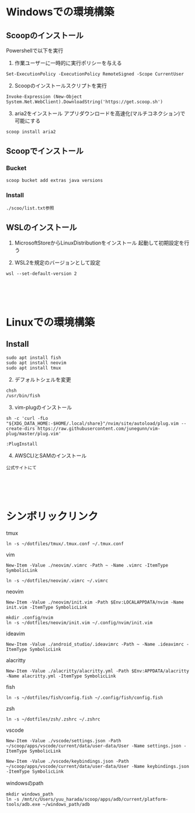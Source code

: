 
# Windowsでの環境構築

## Scoopのインストール
Powershellで以下を実行

1. 作業ユーザーに一時的に実行ポリシーを与える
```
Set-ExecutionPolicy -ExecutionPolicy RemoteSigned -Scope CurrentUser
```

2. Scoopのインストールスクリプトを実行
```
Invoke-Expression (New-Object System.Net.WebClient).DownloadString('https://get.scoop.sh')
```

3. aria2をインストール
アプリダウンロードを高速化(マルチコネクション)で可能にする
```
scoop install aria2
```

## Scoopでインストール

### Bucket
```
scoop bucket add extras java versions
```

### Install
```
./scoo/list.txt参照
```

## WSLのインストール

1. MicrosoftStoreからLinuxDistributionをインストール
起動して初期設定を行う

2. WSL2を規定のバージョンとして設定
```
wsl --set-default-version 2
```

<br>
<br>
<br>

# Linuxでの環境構築

## Install
```
sudo apt install fish
sudo apt install neovim
sudo apt install tmux
```

2. デフォルトシェルを変更
```
chsh
/usr/bin/fish
```

3. vim-plugのインストール
```
sh -c 'curl -fLo "${XDG_DATA_HOME:-$HOME/.local/share}"/nvim/site/autoload/plug.vim --create-dirs https://raw.githubusercontent.com/junegunn/vim-plug/master/plug.vim'
```
```
:PlugInstall
```

4. AWSCLIとSAMのインストール
```
公式サイトにて
```

<br>
<br>
<br>

# シンボリックリンク

tmux
```
ln -s ~/dotfiles/tmux/.tmux.conf ~/.tmux.conf
```

vim
```
New-Item -Value ./neovim/.vimrc -Path ~ -Name .vimrc -ItemType SymbolicLink
```
```
ln -s ~/dotfiles/neovim/.vimrc ~/.vimrc
```

neovim
```
New-Item -Value ./neovim/init.vim -Path $Env:LOCALAPPDATA/nvim -Name init.vim -ItemType SymbolicLink
```
```
mkdir .config/nvim
ln -s ~/dotfiles/neovim/init.vim ~/.config/nvim/init.vim
```

ideavim
```
New-Item -Value ./android_studio/.ideavimrc -Path ~ -Name .ideavimrc -ItemType SymbolicLink
```

alacritty
```
New-Item -Value ./alacritty/alacritty.yml -Path $Env:APPDATA/alacritty -Name alacritty.yml -ItemType SymbolicLink
```

fish
```
ln -s ~/dotfiles/fish/config.fish ~/.config/fish/config.fish
```

zsh
```
ln -s ~/dotfiles/zsh/.zshrc ~/.zshrc
```

vscode
```
New-Item -Value ./vscode/settings.json -Path ~/scoop/apps/vscode/current/data/user-data/User -Name settings.json -ItemType SymbolicLink
```
```
New-Item -Value ./vscode/keybindings.json -Path ~/scoop/apps/vscode/current/data/user-data/User -Name keybindings.json -ItemType SymbolicLink
```

windowsのpath
```
mkdir windows_path
ln -s /mnt/c/Users/yuu_harada/scoop/apps/adb/current/platform-tools/adb.exe ~/windows_path/adb
```
